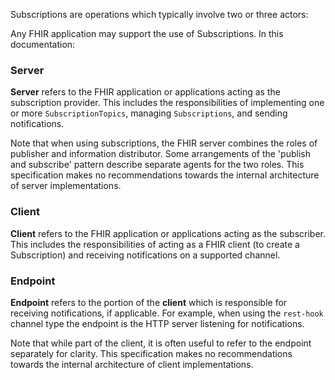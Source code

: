 
Subscriptions are operations which typically involve two or three actors:

Any FHIR application may support the use of Subscriptions. In this documentation:

### Server

**Server** refers to the FHIR application or applications acting as the subscription provider. This includes the responsibilities of implementing one or more `SubscriptionTopics`, managing `Subscriptions`, and sending notifications.

Note that when using subscriptions, the FHIR server combines the roles of publisher and information distributor. Some arrangements of the 'publish and subscribe' pattern describe separate agents for the two roles. This specification makes no recommendations towards the internal architecture of server implementations.

### Client

**Client** refers to the FHIR application or applications acting as the subscriber. This includes the responsibilities of acting as a FHIR client (to create a Subscription) and receiving notifications on a supported channel.

### Endpoint

**Endpoint** refers to the portion of the **client** which is responsible for receiving notifications, if applicable.  For example, when using the `rest-hook` channel type the endpoint is the HTTP server listening for notifications.

Note that while part of the client, it is often useful to refer to the endpoint separately for clarity.  This specification makes no recommendations towards the internal architecture of client implementations.